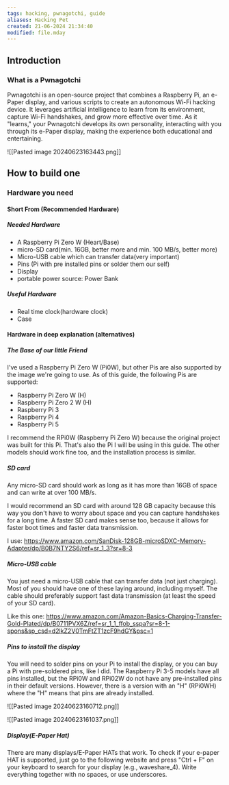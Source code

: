 ```yaml
---
tags: hacking, pwnagotchi, guide
aliases: Hacking Pet
created: 21-06-2024 21:34:40
modified: file.mday
---
```



## Introduction


### What is a Pwnagotchi
Pwnagotchi is an open-source project that combines a Raspberry Pi, an e-Paper display, and various scripts to create an autonomous Wi-Fi hacking device. It leverages artificial intelligence to learn from its environment, capture Wi-Fi handshakes, and grow more effective over time. As it "learns," your Pwnagotchi develops its own personality, interacting with you through its e-Paper display, making the experience both educational and entertaining.

![[Pasted image 20240623163443.png]]

## How to build one

### Hardware you need

#### Short From (Recommended Hardware)

##### Needed Hardware
- A Raspberry Pi Zero W (Heart/Base) 
- micro-SD card(min. 16GB, better more and min. 100 MB/s, better more)
- Micro-USB cable which can transfer data(very important)
- Pins (Pi with pre installed pins or solder them our self)
- Display
- portable power source: Power Bank

##### Useful Hardware
- Real time clock(hardware clock)
- Case

#### Hardware in deep explanation (alternatives)

##### The Base of our little Friend
I've used a Raspberry Pi Zero W (Pi0W), but other Pis are also supported by the image we're going to use. As of this guide, the following Pis are supported:

- Raspberry Pi Zero W (H)
- Raspberry Pi Zero 2 W (H)
- Raspberry Pi 3
- Raspberry Pi 4
- Raspberry Pi 5

I recommend the RPi0W (Raspberry Pi Zero W) because the original project was built for this Pi. That's also the Pi I will be using in this guide. The other models should work fine too, and the installation process is similar.

##### SD card
Any micro-SD card should work as long as it has more than 16GB of space and can write at over 100 MB/s. 

I would recommend an SD card with around 128 GB capacity because this way you don't have to worry about space and you can capture handshakes for a long time.
A faster SD card makes sense too, because it allows for faster boot times and faster data transmission.

I use: https://www.amazon.com/SanDisk-128GB-microSDXC-Memory-Adapter/dp/B0B7NTY2S6/ref=sr_1_3?sr=8-3

##### Micro-USB cable
You just need a micro-USB cable that can transfer data (not just charging). Most of you should have one of these laying around, including myself. The cable should preferably support fast data transmission (at least the speed of your SD card).

Like this one: https://www.amazon.com/Amazon-Basics-Charging-Transfer-Gold-Plated/dp/B0711PVX6Z/ref=sr_1_1_ffob_sspa?sr=8-1-spons&sp_csd=d2lkZ2V0TmFtZT1zcF9hdGY&psc=1
##### Pins to install the display
You will need to solder pins on your Pi to install the display, or you can buy a Pi with pre-soldered pins, like I did. The Raspberry Pi 3-5 models have all pins installed, but the RPi0W and RPi02W do not have any pre-installed pins in their default versions. However, there is a version with an "H" (RPi0WH) where the "H" means that pins are already installed.


![[Pasted image 20240623160712.png]]  

![[Pasted image 20240623161037.png]]

##### Display(E-Paper Hat)
There are many displays/E-Paper HATs that work. To check if your e-paper HAT is supported, just go to the following website and press "Ctrl + F" on your keyboard to search for your display (e.g., waveshare_4). Write everything together with no spaces, or use underscores.